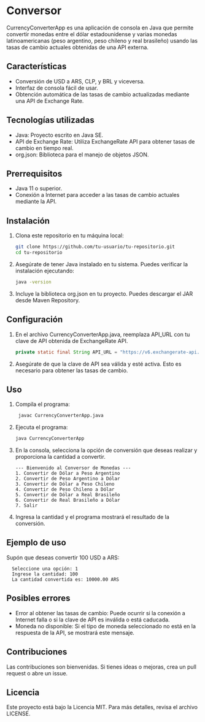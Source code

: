 # Conversor

CurrencyConverterApp es una aplicación de consola en Java que permite convertir monedas entre el dólar estadounidense y varias monedas latinoamericanas (peso argentino, peso chileno y real brasileño) usando las tasas de cambio actuales obtenidas de una API externa.

## Características

- Conversión de USD a ARS, CLP, y BRL y viceversa.
- Interfaz de consola fácil de usar.
- Obtención automática de las tasas de cambio actualizadas mediante una API de Exchange Rate.

## Tecnologías utilizadas

- Java: Proyecto escrito en Java SE.
- API de Exchange Rate: Utiliza ExchangeRate API para obtener tasas de cambio en tiempo real.
- org.json: Biblioteca para el manejo de objetos JSON.

## Prerrequisitos
- Java 11 o superior.
- Conexión a Internet para acceder a las tasas de cambio actuales mediante la API.

## Instalación
1. Clona este repositorio en tu máquina local:
   ```bash
   git clone https://github.com/tu-usuario/tu-repositorio.git
   cd tu-repositorio

2. Asegúrate de tener Java instalado en tu sistema. Puedes verificar la instalación ejecutando:
   ```bash 
   java -version

3. Incluye la biblioteca org.json en tu proyecto. Puedes descargar el JAR desde Maven Repository.

## Configuración
1. En el archivo CurrencyConverterApp.java, reemplaza API_URL con tu clave de API obtenida de ExchangeRate API.

    ```java
    private static final String API_URL = "https://v6.exchangerate-api.com/v6/TU_CLAVE_DE_API/latest/USD";
   
2. Asegúrate de que la clave de API sea válida y esté activa. Esto es necesario para obtener las tasas de cambio.

## Uso
1. Compila el programa:

   ```bash
    javac CurrencyConverterApp.java
   
2. Ejecuta el programa:

    ```bash
    java CurrencyConverterApp
    
3. En la consola, selecciona la opción de conversión que deseas realizar y proporciona la cantidad a convertir.

    ```plaintext
    --- Bienvenido al Conversor de Monedas ---
    1. Convertir de Dólar a Peso Argentino
    2. Convertir de Peso Argentino a Dólar
    3. Convertir de Dólar a Peso Chileno
    4. Convertir de Peso Chileno a Dólar
    5. Convertir de Dólar a Real Brasileño
    6. Convertir de Real Brasileño a Dólar
    7. Salir
   
4. Ingresa la cantidad y el programa mostrará el resultado de la conversión.

## Ejemplo de uso
Supón que deseas convertir 100 USD a ARS:

      Seleccione una opción: 1
      Ingrese la cantidad: 100
      La cantidad convertida es: 10000.00 ARS

## Posibles errores
- Error al obtener las tasas de cambio: Puede ocurrir si la conexión a Internet falla o si la clave de API es inválida o está caducada.
- Moneda no disponible: Si el tipo de moneda seleccionado no está en la respuesta de la API, se mostrará este mensaje.

## Contribuciones
Las contribuciones son bienvenidas. Si tienes ideas o mejoras, crea un pull request o abre un issue.

## Licencia
Este proyecto está bajo la Licencia MIT. Para más detalles, revisa el archivo LICENSE.
